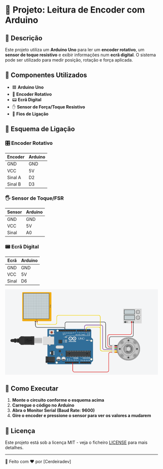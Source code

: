 # 📌 Projeto: Leitura de Encoder com Arduino

## 📖 Descrição
Este projeto utiliza um **Arduino Uno** para ler um **encoder rotativo**, um **sensor de toque resistivo** e exibir informações num **ecrã digital**. O sistema pode ser utilizado para medir posição, rotação e força aplicada.

## 🚀 Componentes Utilizados
- 🟦 **Arduino Uno**
- 🔄 **Encoder Rotativo**
- 📟 **Ecrã Digital**
- ✋ **Sensor de Força/Toque Resistivo**
- 🔌 **Fios de Ligação**

## 🔧 Esquema de Ligação
### 🎛 Encoder Rotativo
| Encoder | Arduino |
|---------|---------|
| GND     | GND     |
| VCC     | 5V      |
| Sinal A | D2      |
| Sinal B | D3      |

### 🖐 Sensor de Toque/FSR
| Sensor  | Arduino |
|---------|---------|
| GND     | GND     |
| VCC     | 5V      |
| Sinal   | A0      |

### 📟 Ecrã Digital
| Ecrã    | Arduino |
|---------|---------|
| GND     | GND     |
| VCC     | 5V      |
| Sinal   | D6      |
![Esquema do Circuito](/img/chatInc.png)
## 📌 Como Executar
1. **Monte o circuito conforme o esquema acima**
2. **Carregue o código no Arduino**
3. **Abra o Monitor Serial (Baud Rate: 9600)**
4. **Gire o encoder e pressione o sensor para ver os valores a mudarem**

## 📜 Licença
Este projeto está sob a licença MIT - veja o ficheiro [LICENSE](LICENSE) para mais detalhes.

---
🚀 Feito com ❤️ por [Cerdeiradev]

